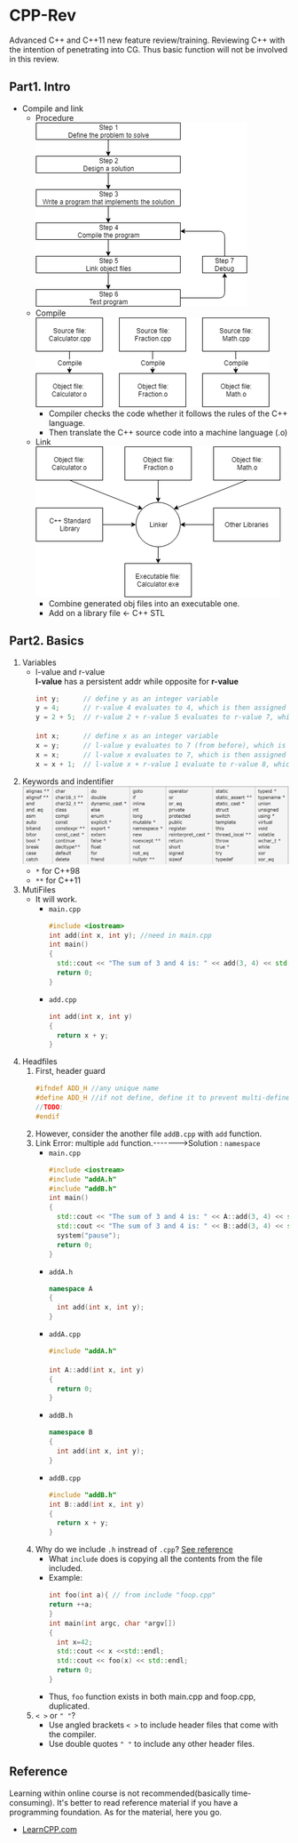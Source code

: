 # CPP-Rev
Advanced C++ and C++11 new feature review/training. Reviewing C++ with the intention of penetrating into CG. Thus basic function will not be involved in this review.
## Part1. Intro
- Compile and link
   - Procedure   
     ![img](./img/Img01-Procedure.png)
   - Compile  
     ![img](./img/Img02-Complie.png)  
     - Compiler checks the code whether it follows the rules of the C++ language.  
     - Then translate the C++ source code into a machine language (.o)
   - Link  
     ![img](./img/Img03-Link.png)  
     - Combine generated obj files into an executable one.
     - Add on a library file <- C++ STL
## Part2. Basics
1. Variables
   - l-value and r-value  
      **l-value** has a persistent addr while opposite for **r-value**   
      ``` C++
      int y;      // define y as an integer variable
      y = 4;      // r-value 4 evaluates to 4, which is then assigned to l-value y
      y = 2 + 5;  // r-value 2 + r-value 5 evaluates to r-value 7, which is then assigned to l-value y
      
      int x;      // define x as an integer variable
      x = y;      // l-value y evaluates to 7 (from before), which is then assigned to l-value x.
      x = x;      // l-value x evaluates to 7, which is then assigned to l-value x (useless!)
      x = x + 1;  // l-value x + r-value 1 evaluate to r-value 8, which is then assigned to l-value x.
      ```
2. Keywords and indentifier
   ![img](./img/Img04-Keywords.png)
   - `*` for C++98
   - `**` for C++11
3. MutiFiles
   - It will work.
     - `main.cpp`
        ```C++
        #include <iostream>
        int add(int x, int y); //need in main.cpp
        int main()
        {
          std::cout << "The sum of 3 and 4 is: " << add(3, 4) << std::endl;
          return 0;
        }
        ```
     - `add.cpp`
        ```C++
        int add(int x, int y)
        {
          return x + y;
        }
        ```
4. Headfiles
   1. First, header guard
      ```C++
      #ifndef ADD_H //any unique name
      #define ADD_H //if not define, define it to prevent multi-define
      //TODO:
      #endif
      ``` 
   2. However, consider the another file `addB.cpp` with `add` function. 
   3. Link Error: multiple `add` function.------->Solution : `namespace`
      - `main.cpp`
        ```C++
        #include <iostream>
        #include "addA.h"
        #include "addB.h"
        int main()
        {
          std::cout << "The sum of 3 and 4 is: " << A::add(3, 4) << std::endl;
          std::cout << "The sum of 3 and 4 is: " << B::add(3, 4) << std::endl;
          system("pause");
          return 0;
        }
        ```
      - `addA.h`
        ```C++
        namespace A
        {
          int add(int x, int y);
        }
        ```
      - `addA.cpp`
        ```C++
        #include "addA.h"

        int A::add(int x, int y)
        {
          return 0;
        }
        ```
      - `addB.h`
        ```C++
        namespace B
        {
          int add(int x, int y);
        }
        ```
      - `addB.cpp`
        ```C++
        #include "addB.h"
        int B::add(int x, int y)
        {
          return x + y;
        }
        ```
   4. Why do we include `.h` instread of `.cpp`? [See reference](https://stackoverflow.com/questions/19547091/including-cpp-files)
        - What `include` does is copying all the contents from the file included.
        - Example:
           ```C++
           int foo(int a){ // from include "foop.cpp"
           return ++a;
           }
           int main(int argc, char *argv[])
           {
             int x=42;
             std::cout << x <<std::endl;
             std::cout << foo(x) << std::endl;
             return 0;
           }
           ```
         - Thus, `foo` function exists in both main.cpp and foop.cpp, duplicated.
    5. `< >` or `" "`?
        - Use angled brackets `< >` to include header files that come with the compiler. 
        - Use double quotes `" "` to include any other header files.

   




## Reference
Learning within online course is not recommended(basically time-consuming). It's better to read reference material if you have a programming foundation. As for the material, here you go.
* [LearnCPP.com](https://www.learncpp.com/cpp-tutorial/introduction-to-cplusplus/)
   